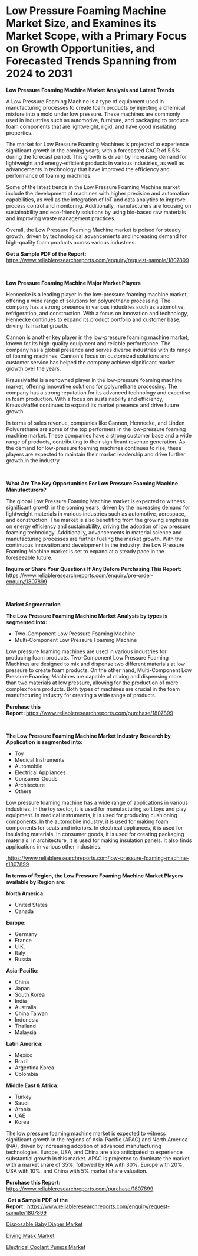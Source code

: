 <p><h1>Low Pressure Foaming Machine Market Size, and Examines its Market Scope, with a Primary Focus on Growth Opportunities, and Forecasted Trends Spanning from 2024 to 2031</h1></p><p><strong>Low Pressure Foaming Machine Market Analysis and Latest Trends</strong></p>
<p><p>A Low Pressure Foaming Machine is a type of equipment used in manufacturing processes to create foam products by injecting a chemical mixture into a mold under low pressure. These machines are commonly used in industries such as automotive, furniture, and packaging to produce foam components that are lightweight, rigid, and have good insulating properties.</p><p>The market for Low Pressure Foaming Machines is projected to experience significant growth in the coming years, with a forecasted CAGR of 5.5% during the forecast period. This growth is driven by increasing demand for lightweight and energy-efficient products in various industries, as well as advancements in technology that have improved the efficiency and performance of foaming machines.</p><p>Some of the latest trends in the Low Pressure Foaming Machine market include the development of machines with higher precision and automation capabilities, as well as the integration of IoT and data analytics to improve process control and monitoring. Additionally, manufacturers are focusing on sustainability and eco-friendly solutions by using bio-based raw materials and improving waste management practices.</p><p>Overall, the Low Pressure Foaming Machine market is poised for steady growth, driven by technological advancements and increasing demand for high-quality foam products across various industries.</p></p>
<p><strong>Get a Sample PDF of the Report:&nbsp;</strong> <a href="https://www.reliableresearchreports.com/enquiry/request-sample/1807899">https://www.reliableresearchreports.com/enquiry/request-sample/1807899</a></p>
<p>&nbsp;</p>
<p><strong>Low Pressure Foaming Machine Major Market Players</strong></p>
<p><p>Hennecke is a leading player in the low-pressure foaming machine market, offering a wide range of solutions for polyurethane processing. The company has a strong presence in various industries such as automotive, refrigeration, and construction. With a focus on innovation and technology, Hennecke continues to expand its product portfolio and customer base, driving its market growth.</p><p>Cannon is another key player in the low-pressure foaming machine market, known for its high-quality equipment and reliable performance. The company has a global presence and serves diverse industries with its range of foaming machines. Cannon's focus on customized solutions and customer service has helped the company achieve significant market growth over the years.</p><p>KraussMaffei is a renowned player in the low-pressure foaming machine market, offering innovative solutions for polyurethane processing. The company has a strong reputation for its advanced technology and expertise in foam production. With a focus on sustainability and efficiency, KraussMaffei continues to expand its market presence and drive future growth.</p><p>In terms of sales revenue, companies like Cannon, Hennecke, and Linden Polyurethane are some of the top performers in the low-pressure foaming machine market. These companies have a strong customer base and a wide range of products, contributing to their significant revenue generation. As the demand for low-pressure foaming machines continues to rise, these players are expected to maintain their market leadership and drive further growth in the industry.</p></p>
<p>&nbsp;</p>
<p><strong>What Are The Key Opportunities For Low Pressure Foaming Machine Manufacturers?</strong></p>
<p><p>The global Low Pressure Foaming Machine market is expected to witness significant growth in the coming years, driven by the increasing demand for lightweight materials in various industries such as automotive, aerospace, and construction. The market is also benefiting from the growing emphasis on energy efficiency and sustainability, driving the adoption of low pressure foaming technology. Additionally, advancements in material science and manufacturing processes are further fueling the market growth. With the continuous innovation and development in the industry, the Low Pressure Foaming Machine market is set to expand at a steady pace in the foreseeable future.</p></p>
<p><strong>Inquire or Share Your Questions If Any Before Purchasing This Report:</strong> <a href="https://www.reliableresearchreports.com/enquiry/pre-order-enquiry/1807899">https://www.reliableresearchreports.com/enquiry/pre-order-enquiry/1807899</a></p>
<p>&nbsp;</p>
<p><strong>Market Segmentation</strong></p>
<p><strong>The Low Pressure Foaming Machine Market Analysis by types is segmented into:</strong></p>
<p><ul><li>Two-Component Low Pressure Foaming Machine</li><li>Multi-Component Low Pressure Foaming Machine</li></ul></p>
<p><p>Low pressure foaming machines are used in various industries for producing foam products. Two-Component Low Pressure Foaming Machines are designed to mix and dispense two different materials at low pressure to create foam products. On the other hand, Multi-Component Low Pressure Foaming Machines are capable of mixing and dispensing more than two materials at low pressure, allowing for the production of more complex foam products. Both types of machines are crucial in the foam manufacturing industry for creating a wide range of products.</p></p>
<p><strong>Purchase this Report:&nbsp;</strong><a href="https://www.reliableresearchreports.com/purchase/1807899">https://www.reliableresearchreports.com/purchase/1807899</a></p>
<p>&nbsp;</p>
<p><strong>The Low Pressure Foaming Machine Market Industry Research by Application is segmented into:</strong></p>
<p><ul><li>Toy</li><li>Medical Instruments</li><li>Automobile</li><li>Electrical Appliances</li><li>Consumer Goods</li><li>Architecture</li><li>Others</li></ul></p>
<p><p>Low pressure foaming machine has a wide range of applications in various industries. In the toy sector, it is used for manufacturing soft toys and play equipment. In medical instruments, it is used for producing cushioning components. In the automobile industry, it is used for making foam components for seats and interiors. In electrical appliances, it is used for insulating materials. In consumer goods, it is used for creating packaging materials. In architecture, it is used for making insulation panels. It also finds applications in various other industries.</p></p>
<p><a href="https://www.reliableresearchreports.com/low-pressure-foaming-machine-r1807899">&nbsp;https://www.reliableresearchreports.com/low-pressure-foaming-machine-r1807899</a></p>
<p><strong>In terms of Region, the Low Pressure Foaming Machine Market Players available by Region are:</strong></p>
<p>
    <p> <strong> North America: </strong>
        <ul>
            <li>United States</li>
            <li>Canada</li>
        </ul>
        </p> 
    <p> <strong> Europe: </strong>
        <ul>
            <li>Germany</li>
            <li>France</li>
            <li>U.K.</li>
            <li>Italy</li>
            <li>Russia</li>
        </ul>
        </p> 
    <p> <strong> Asia-Pacific: </strong>
        <ul>
            <li>China</li>
            <li>Japan</li>
            <li>South Korea</li>
            <li>India</li>
            <li>Australia</li>
            <li>China Taiwan</li>
            <li>Indonesia</li>
            <li>Thailand</li>
            <li>Malaysia</li>
        </ul>
        </p> 
    <p> <strong> Latin America: </strong>
        <ul>
            <li>Mexico</li>
            <li>Brazil</li>
            <li>Argentina Korea</li>
            <li>Colombia</li>
        </ul>
        </p> 
    <p> <strong> Middle East & Africa: </strong>
        <ul>
            <li>Turkey</li>
            <li>Saudi</li>
            <li>Arabia</li>
            <li>UAE</li>
            <li>Korea</li>
        </ul>
    </p>
    </p>
<p><p>The low pressure foaming machine market is expected to witness significant growth in the regions of Asia-Pacific (APAC) and North America (NA), driven by increasing adoption of advanced manufacturing technologies. Europe, USA, and China are also anticipated to experience substantial growth in this market. APAC is projected to dominate the market with a market share of 35%, followed by NA with 30%, Europe with 20%, USA with 10%, and China with 5% market share valuation.</p></p>
<p><strong>Purchase this Report: </strong><a href="https://www.reliableresearchreports.com/purchase/1807899">https://www.reliableresearchreports.com/purchase/1807899</a></p>
<p>&nbsp;<strong>Get a Sample PDF of the Report:&nbsp;&nbsp;</strong><a href="https://www.reliableresearchreports.com/enquiry/request-sample/1807899">https://www.reliableresearchreports.com/enquiry/request-sample/1807899</a></p>
<p><strong></strong></p>
<p><p><a href="https://www.linkedin.com/pulse/disposable-baby-diaper-market-size-outlook-forecast-ruplf?trackingId=KJJSRF%2BzYewVksDzdEFh8g%3D%3D">Disposable Baby Diaper Market</a></p><p><a href="https://www.linkedin.com/pulse/diving-mask-market-analysis-sze-forecasted-period-from-2024-rzkxf?trackingId=Ct277N8wXG7pyfUF7C0brg%3D%3D">Diving Mask Market</a></p><p><a href="https://www.linkedin.com/pulse/electrical-coolant-pumps-market-comprehensive-report-its-share-iabee?trackingId=h7tN2xxaJJN4fQiZJA%2BIRw%3D%3D">Electrical Coolant Pumps Market</a></p></p>